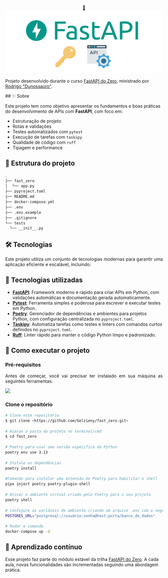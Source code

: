 <p align="center">
  <a href="#">
    🔗 <img src="https://github.com/Gelzieny/fast_zero/blob/main/.github/img/fastapi.png?raw=true"  alt="FastApi do Zero" />
  </a>
</p>

<p align="center">

Projeto desenvolvido durante o curso [FastAPI do Zero](https://fastapidozero.dunossauro.com/), ministrado por [Rodrigo "Dunossauro"](https://github.com/dunossauro).

</p>
## ✨ Sobre

Este projeto tem como objetivo apresentar os fundamentos e boas práticas do desenvolvimento de APIs com **FastAPI**, com foco em:

- Estruturação de projeto
- Rotas e validações
- Testes automatizados com `pytest`
- Execução de tarefas com `taskipy`
- Qualidade de código com `ruff`
- Tipagem e performance

## 📁 Estrutura do projeto

```bash
.
├── fast_zero
│  └── app.py
├── pyproject.toml
├── README.md
├── docker-compose.yml
├── .env
├── .env.example
├── .gitignore
└── tests
  └── __init__.py
```

## 🛠 Tecnologias

<p align="justify">Este projeto utiliza um conjunto de tecnologias modernas para garantir uma aplicação eficiente e escalável, incluindo:</p>


## 🧰 Tecnologias utilizadas

- **[FastAPI](https://fastapi.tiangolo.com/)**: Framework moderno e rápido para criar APIs em Python, com validações automáticas e documentação gerada automaticamente.
- **[Pytest](https://docs.pytest.org/)**: Ferramenta simples e poderosa para escrever e executar testes em Python.
- **[Poetry](https://python-poetry.org/)**: Gerenciador de dependências e ambientes para projetos Python, com configuração centralizada no `pyproject.toml`.
- **[Taskipy](https://pypi.org/project/taskipy/)**: Automatiza tarefas como testes e linters com comandos curtos definidos no `pyproject.toml`.
- **[Ruff](https://docs.astral.sh/ruff/)**: Linter rápido para manter o código Python limpo e padronizado.


## 🚀 Como executar o projeto

### Pré-requisitos

<p align="justify">Antes de começar, você vai precisar ter instalado em sua máquina as seguintes ferramentas:</p>

<a href="https://skillicons.dev">
  <img src="https://skillicons.dev/icons?i=git,python,docker,vscode" />
</a>

### Clone o repositório

````bash
# Clone este repositório
$ git clone <https://github.com/Gelzieny/fast_zero.git>

# Acesse a pasta do projeto no terminal/cmd
$ cd fast_zero

# Poetry para usar uma versão específica do Python
poetry env use 3.13

# Instale as dependências
poetry install

#Comando para instalar uma extensão do Poetry para habilitar o shell
pipx inject poetry poetry-plugin-shell

# Ativar o ambiente virtual criado pelo Poetry para o seu projeto
poetry shell

# Configure as variáveis de ambiente criando um arquivo .env com o seguinte conteúdo:
POSTGRES_URL="postgresql://usuário:senha@host:porta/banco_de_dados"

# Rodar o comando 
docker-compose up -d
````

## 🧠 Aprendizado contínuo

<p align="justify">

Esse projeto faz parte do módulo estável da trilha [FastAPI do Zero](https://fastapidozero.dunossauro.com/estavel/aulas/2025/).
A cada aula, novas funcionalidades são incrementadas seguindo uma abordagem prática.
</p>